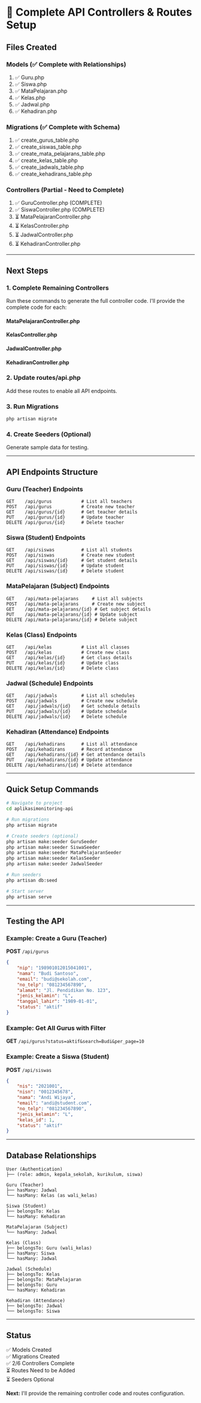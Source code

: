 # 🚀 Complete API Controllers & Routes Setup

## Files Created

### Models (✅ Complete with Relationships)

1. ✅ Guru.php
2. ✅ Siswa.php
3. ✅ MataPelajaran.php
4. ✅ Kelas.php
5. ✅ Jadwal.php
6. ✅ Kehadiran.php

### Migrations (✅ Complete with Schema)

1. ✅ create_gurus_table.php
2. ✅ create_siswas_table.php
3. ✅ create_mata_pelajarans_table.php
4. ✅ create_kelas_table.php
5. ✅ create_jadwals_table.php
6. ✅ create_kehadirans_table.php

### Controllers (Partial - Need to Complete)

1. ✅ GuruController.php (COMPLETE)
2. ✅ SiswaController.php (COMPLETE)
3. ⏳ MataPelajaranController.php
4. ⏳ KelasController.php
5. ⏳ JadwalController.php
6. ⏳ KehadiranController.php

---

## Next Steps

### 1. Complete Remaining Controllers

Run these commands to generate the full controller code. I'll provide the complete code for each:

#### MataPelajaranController.php

#### KelasController.php

#### JadwalController.php

#### KehadiranController.php

### 2. Update routes/api.php

Add these routes to enable all API endpoints.

### 3. Run Migrations

```bash
php artisan migrate
```

### 4. Create Seeders (Optional)

Generate sample data for testing.

---

## API Endpoints Structure

### Guru (Teacher) Endpoints

```
GET    /api/gurus           # List all teachers
POST   /api/gurus           # Create new teacher
GET    /api/gurus/{id}      # Get teacher details
PUT    /api/gurus/{id}      # Update teacher
DELETE /api/gurus/{id}      # Delete teacher
```

### Siswa (Student) Endpoints

```
GET    /api/siswas          # List all students
POST   /api/siswas          # Create new student
GET    /api/siswas/{id}     # Get student details
PUT    /api/siswas/{id}     # Update student
DELETE /api/siswas/{id}     # Delete student
```

### MataPelajaran (Subject) Endpoints

```
GET    /api/mata-pelajarans     # List all subjects
POST   /api/mata-pelajarans     # Create new subject
GET    /api/mata-pelajarans/{id} # Get subject details
PUT    /api/mata-pelajarans/{id} # Update subject
DELETE /api/mata-pelajarans/{id} # Delete subject
```

### Kelas (Class) Endpoints

```
GET    /api/kelas           # List all classes
POST   /api/kelas           # Create new class
GET    /api/kelas/{id}      # Get class details
PUT    /api/kelas/{id}      # Update class
DELETE /api/kelas/{id}      # Delete class
```

### Jadwal (Schedule) Endpoints

```
GET    /api/jadwals         # List all schedules
POST   /api/jadwals         # Create new schedule
GET    /api/jadwals/{id}    # Get schedule details
PUT    /api/jadwals/{id}    # Update schedule
DELETE /api/jadwals/{id}    # Delete schedule
```

### Kehadiran (Attendance) Endpoints

```
GET    /api/kehadirans      # List all attendance
POST   /api/kehadirans      # Record attendance
GET    /api/kehadirans/{id} # Get attendance details
PUT    /api/kehadirans/{id} # Update attendance
DELETE /api/kehadirans/{id} # Delete attendance
```

---

## Quick Setup Commands

```bash
# Navigate to project
cd aplikasimonitoring-api

# Run migrations
php artisan migrate

# Create seeders (optional)
php artisan make:seeder GuruSeeder
php artisan make:seeder SiswaSeeder
php artisan make:seeder MataPelajaranSeeder
php artisan make:seeder KelasSeeder
php artisan make:seeder JadwalSeeder

# Run seeders
php artisan db:seed

# Start server
php artisan serve
```

---

## Testing the API

### Example: Create a Guru (Teacher)

**POST** `/api/gurus`

```json
{
    "nip": "198901012015041001",
    "nama": "Budi Santoso",
    "email": "budi@sekolah.com",
    "no_telp": "081234567890",
    "alamat": "Jl. Pendidikan No. 123",
    "jenis_kelamin": "L",
    "tanggal_lahir": "1989-01-01",
    "status": "aktif"
}
```

### Example: Get All Gurus with Filter

**GET** `/api/gurus?status=aktif&search=Budi&per_page=10`

### Example: Create a Siswa (Student)

**POST** `/api/siswas`

```json
{
    "nis": "2021001",
    "nisn": "0012345678",
    "nama": "Andi Wijaya",
    "email": "andi@student.com",
    "no_telp": "081234567890",
    "jenis_kelamin": "L",
    "kelas_id": 1,
    "status": "aktif"
}
```

---

## Database Relationships

```
User (Authentication)
├── (role: admin, kepala_sekolah, kurikulum, siswa)

Guru (Teacher)
├── hasMany: Jadwal
└── hasMany: Kelas (as wali_kelas)

Siswa (Student)
├── belongsTo: Kelas
└── hasMany: Kehadiran

MataPelajaran (Subject)
└── hasMany: Jadwal

Kelas (Class)
├── belongsTo: Guru (wali_kelas)
├── hasMany: Siswa
└── hasMany: Jadwal

Jadwal (Schedule)
├── belongsTo: Kelas
├── belongsTo: MataPelajaran
├── belongsTo: Guru
└── hasMany: Kehadiran

Kehadiran (Attendance)
├── belongsTo: Jadwal
└── belongsTo: Siswa
```

---

## Status

✅ Models Created  
✅ Migrations Created  
✅ 2/6 Controllers Complete  
⏳ Routes Need to be Added  
⏳ Seeders Optional

**Next:** I'll provide the remaining controller code and routes configuration.
